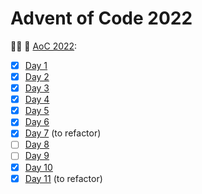 # Advent of Code 2022

🎄✨ 🎁 [AoC 2022](https://adventofcode.com/2022/):

- [x] [Day 1](./2022/day1)
- [X] [Day 2](./2022/day2)
- [x] [Day 3](./2022/day3)
- [x] [Day 4](./2022/day4)
- [x] [Day 5](./2022/day5)
- [x] [Day 6](./2022/day6)
- [x] [Day 7](./2022/day7) (to refactor)
- [ ] [Day 8](./2022/day8)
- [ ] [Day 9](./2022/day9)
- [x] [Day 10](./2022/day10)
- [x] [Day 11](./2022/day11) (to refactor)